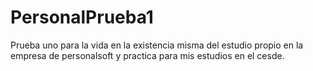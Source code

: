 # PersonalPrueba1
Prueba uno para la vida en la existencia misma del estudio propio en la empresa de personalsoft y practica para mis estudios en el cesde.
